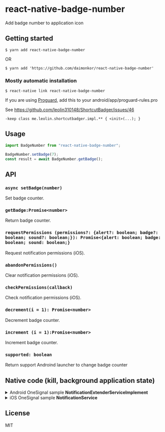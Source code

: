 # react-native-badge-number

Add badge number to application icon

## Getting started

`$ yarn add react-native-badge-number`

OR

`$ yarn add 'https://github.com/daimonkor/react-native-badge-number'`


### Mostly automatic installation

`$ react-native link react-native-badge-number`


If you are using [Proguard](https://stuff.mit.edu/afs/sipb/project/android/sdk/android-sdk-linux/tools/proguard/docs/), add this to your android/app/proguard-rules.pro

See https://github.com/leolin310148/ShortcutBadger/issues/46

```
-keep class me.leolin.shortcutbadger.impl.** { <init>(...); }
```

## Usage

```js
import BadgeNumber from "react-native-badge-number";

BadgeNumber.setBadge(7);
const result = await BadgeNumber.getBadge();
```

## API

### `async setBadge(number)`
Set badge counter.
### `getBadge:Promise<number>`
Return badge counter.
### `requestPermissions (permissions?: {alert?: boolean; badge?: boolean; sound?: boolean;}): Promise<{alert: boolean; badge: boolean; sound: boolean;}`
Request notification permissions (iOS).                                                                                                             
### `abandonPermissions()`
Clear notification permissions (iOS).                                                                                                             
### `checkPermissions(callback)`
Check notification permissions (iOS).   
### `decrement(i = 1): Promise<number>`
Decrement badge counter.    
### `increment (i = 1):Promise<number>`
Increment badge counter. 
### `supported: boolean`
Return support Androind launcher to change badge counter


## Native code (kill, background application state)

<details><summary>Android OneSignal sample <b>NotificationExtenderServiceImplement</b></summary>
<p>

```java
package com.one;

import com.onesignal.OSNotificationPayload;
import com.onesignal.OSNotificationReceivedResult;
import com.onesignal.NotificationExtenderService;
import android.content.Context;
import android.content.SharedPreferences;
import android.util.Log;
import android.app.ActivityManager;
import android.app.ActivityManager.RunningTaskInfo;
import java.util.List;
import com.github.amarcruz.rnshortcutbadge.ShortcutBadge;


public class NotificationExtenderServiceImplement extends NotificationExtenderService {
private static final String BADGE_KEY = "BadgeCount";
    private static final String BADGE_FILE = "BadgeCountFile";

    public boolean isRunning(Context ctx) {
        ActivityManager activityManager = (ActivityManager) ctx.getSystemService(Context.ACTIVITY_SERVICE);
        List<RunningTaskInfo> tasks = activityManager.getRunningTasks(Integer.MAX_VALUE);
        for (RunningTaskInfo task : tasks) {
            if (ctx.getPackageName().equalsIgnoreCase(task.baseActivity.getPackageName()))
                return true;
        }
        return false;
    }

   @Override
   protected boolean onNotificationProcessing(OSNotificationReceivedResult receivedResult) {
      // Return true to stop the notification from displaying.
      Log.e("BADGE_KEY", String.format("%s, %s", receivedResult.restoring, receivedResult.isAppInFocus));
      Context context = getApplicationContext();
      if(!this.isRunning(context)){
          try{
              ShortcutBadge badge = new ShortcutBadge(context);
              badge.setCount(badge.getCount() + 1);
          }catch(Exception e){
              Log.e("BADGE_KEY", String.format("%s, %s", "can not change icon badge", e));
          }
      }
      return false;
   }
}
```
</p>
</details>

<details><summary>iOS OneSignal sample <b>NotificationService</b></summary>
<p>
  
```objective-c
#import <OneSignal/OneSignal.h>

#import "NotificationService.h"
#import <UIKit/UIKit.h>

@interface NotificationService ()

@property (nonatomic, strong) void (^contentHandler)(UNNotificationContent *contentToDeliver);
@property (nonatomic, strong) UNNotificationRequest *receivedRequest;
@property (nonatomic, strong) UNMutableNotificationContent *bestAttemptContent;

@end

@implementation NotificationService

- (void)didReceiveNotificationRequest:(UNNotificationRequest *)request withContentHandler:(void (^)(UNNotificationContent * _Nonnull))contentHandler {
    self.receivedRequest = request;
    self.contentHandler = contentHandler;
    self.bestAttemptContent = [request.content mutableCopy];
    [OneSignal didReceiveNotificationExtensionRequest:self.receivedRequest withMutableNotificationContent:self.bestAttemptContent];

    NSLog(@"Running NotificationServiceExtension");

    NSUserDefaults *userDefault = [[NSUserDefaults alloc] initWithSuiteName:@"group.tech.magnesium.ecology"];
    NSLog(@"One Signal, badge count: %@", [userDefault  integerForKey:@"BADGE_COUNT"]);   
    self.bestAttemptContent.badge = [NSNumber numberWithInt: [userDefault  integerForKey:@"BADGE_COUNT"] + 1];
    [userDefault setValue:self.bestAttemptContent.badge forKey:@"BADGE_COUNT"];  
    self.contentHandler(self.bestAttemptContent);
}

- (void)serviceExtensionTimeWillExpire {
    // Called just before the extension will be terminated by the system.
    // Use this as an opportunity to deliver your "best attempt" at modified content, otherwise the original push payload will be used.
    
    [OneSignal serviceExtensionTimeWillExpireRequest:self.receivedRequest withMutableNotificationContent:self.bestAttemptContent];
    
    self.contentHandler(self.bestAttemptContent);
}

@end

```  
</p>
</details>

## License

MIT
